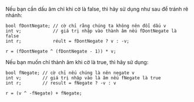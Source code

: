 Nếu bạn cần dấu âm chỉ khi cờ là false, thì hãy sử dụng như sau để tránh rẽ nhánh:
```
bool fDontNegate; // cờ chỉ rằng chúng ta không nên đổi dấu v
int v;            // giá trị nhập vào thành âm nếu fDontNegate là false
int r;            réult = fDontNegate ? v : -v;

r = (fDontNegate ^ (fDontNegate - 1)) * v;
```
Nếu bạn muốn chỉ thành âm khi cờ là true, thì hãy sử dụng:
```
bool fNegate; // cờ chỉ nếu chúng là nên negate v
int v;        // giá trị nhập vào là âm nếu fNegate là true
int r;        // result = fNegate ? -v : v

r = (v ^ -fNegate) + fNegate;
```
